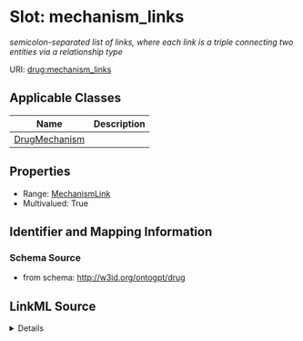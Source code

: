 # Slot: mechanism_links
_semicolon-separated list of links, where each link is a triple connecting two entities via a relationship type_


URI: [drug:mechanism_links](http://w3id.org/ontogpt/drug/mechanism_links)



<!-- no inheritance hierarchy -->




## Applicable Classes

| Name | Description |
| --- | --- |
[DrugMechanism](DrugMechanism.md) | 






## Properties

* Range: [MechanismLink](MechanismLink.md)
* Multivalued: True








## Identifier and Mapping Information







### Schema Source


* from schema: http://w3id.org/ontogpt/drug




## LinkML Source

<details>
```yaml
name: mechanism_links
description: semicolon-separated list of links, where each link is a triple connecting
  two entities via a relationship type
from_schema: http://w3id.org/ontogpt/drug
rank: 1000
multivalued: true
alias: mechanism_links
owner: DrugMechanism
domain_of:
- DrugMechanism
range: MechanismLink

```
</details>